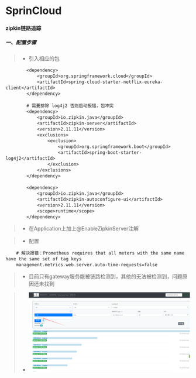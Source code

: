 # SprinCloud
#### zipkin链路追踪
##### 一、配置步骤
>* 引入相应的包
```
        <dependency>
            <groupId>org.springframework.cloud</groupId>
            <artifactId>spring-cloud-starter-netflix-eureka-client</artifactId>
        </dependency>

        # 需要排除 log4j2 否则启动报错，包冲突
        <dependency>
            <groupId>io.zipkin.java</groupId>
            <artifactId>zipkin-server</artifactId>
            <version>2.11.11</version>
            <exclusions>
                <exclusion>
                    <groupId>org.springframework.boot</groupId>
                    <artifactId>spring-boot-starter-log4j2</artifactId>
                </exclusion>
            </exclusions>
        </dependency>

        <dependency>
            <groupId>io.zipkin.java</groupId>
            <artifactId>zipkin-autoconfigure-ui</artifactId>
            <version>2.11.11</version>
            <scope>runtime</scope>
        </dependency>
```
>* 在Application上加上@EnableZipkinServer注解

>* 配置
```
    # 解決报错：Prometheus requires that all meters with the same name have the same set of tag keys
    management.metrics.web.server.auto-time-requests=false
```
>* 目前只有gateway服务能被链路检测到，其他的无法被检测到，问题原因还未找到

>* ![Image](../images/zipkin.png)
